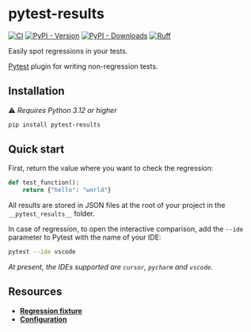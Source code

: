 # pytest-results

[![CI](https://github.com/100nm/pytest-results/actions/workflows/ci.yml/badge.svg)](https://github.com/100nm/pytest-results)
[![PyPI - Version](https://img.shields.io/pypi/v/pytest-results.svg?color=blue)](https://pypi.org/project/pytest-results)
[![PyPI - Downloads](https://img.shields.io/pypi/dm/pytest-results.svg?color=blue)](https://pypistats.org/packages/pytest-results)
[![Ruff](https://img.shields.io/endpoint?url=https://raw.githubusercontent.com/astral-sh/ruff/main/assets/badge/v2.json)](https://github.com/astral-sh/ruff)

Easily spot regressions in your tests.

[Pytest](https://github.com/pytest-dev/pytest) plugin for writing non-regression tests.

## Installation

⚠️ _Requires Python 3.12 or higher_

```bash
pip install pytest-results
```

## Quick start

First, return the value where you want to check the regression:

```python
def test_function():
    return {"hello": "world"}
```

All results are stored in JSON files at the root of your project in the
`__pytest_results__` folder.

In case of regression, to open the interactive comparison, add the `--ide` parameter
to Pytest with the name of your IDE:

```bash
pytest --ide vscode
```

_At present, the IDEs supported are `cursor`, `pycharm` and `vscode`._

## Resources

* [**Regression fixture**](https://github.com/100nm/pytest-results/tree/prod/documentation/regression-fixture.md)
* [**Configuration**](https://github.com/100nm/pytest-results/tree/prod/documentation/configuration.md)
